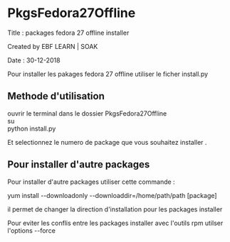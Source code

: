 # PkgsFedora27Offline

Title : packages fedora 27 offline installer 

Created by EBF LEARN | SOAK

Date : 30-12-2018

Pour installer les pakages fedora 27 offline utiliser le ficher install.py

<h2>Methode d'utilisation</h2>

ouvrir le terminal dans le dossier PkgsFedora27Offline <br />
su <br />
python install.py <br />

Et selectionnez le numero de package que vous souhaitez installer .

<h2>Pour installer d'autre packages</h2>

Pour installer d'autre packages utiliser cette commande : 
 
yum install --downloadonly --downloaddir=/home/path/path [package]

il permet de changer la direction d'installation pour les packages installer


Pour eviter les conflis entre les packages installer avec l'outils rpm 
utilser l'options --force 
